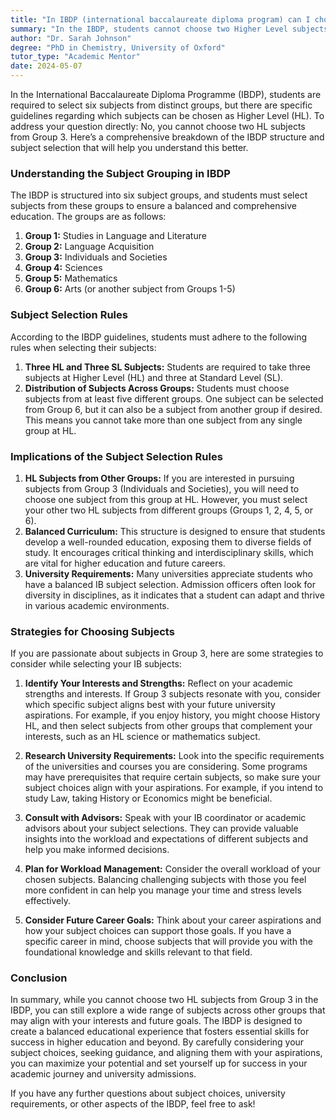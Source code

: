 ```yaml
---
title: "In IBDP (international baccalaureate diploma program) can I choose two HL subjects from group three?"
summary: "In the IBDP, students cannot choose two Higher Level subjects from Group 3; they must select from distinct subject groups."
author: "Dr. Sarah Johnson"
degree: "PhD in Chemistry, University of Oxford"
tutor_type: "Academic Mentor"
date: 2024-05-07
---
```


In the International Baccalaureate Diploma Programme (IBDP), students are required to select six subjects from distinct groups, but there are specific guidelines regarding which subjects can be chosen as Higher Level (HL). To address your question directly: No, you cannot choose two HL subjects from Group 3. Here’s a comprehensive breakdown of the IBDP structure and subject selection that will help you understand this better.

### Understanding the Subject Grouping in IBDP

The IBDP is structured into six subject groups, and students must select subjects from these groups to ensure a balanced and comprehensive education. The groups are as follows:

1. **Group 1:** Studies in Language and Literature
2. **Group 2:** Language Acquisition
3. **Group 3:** Individuals and Societies
4. **Group 4:** Sciences
5. **Group 5:** Mathematics
6. **Group 6:** Arts (or another subject from Groups 1-5)

### Subject Selection Rules

According to the IBDP guidelines, students must adhere to the following rules when selecting their subjects:

1. **Three HL and Three SL Subjects:** Students are required to take three subjects at Higher Level (HL) and three at Standard Level (SL).
2. **Distribution of Subjects Across Groups:** Students must choose subjects from at least five different groups. One subject can be selected from Group 6, but it can also be a subject from another group if desired. This means you cannot take more than one subject from any single group at HL.

### Implications of the Subject Selection Rules

1. **HL Subjects from Other Groups:** If you are interested in pursuing subjects from Group 3 (Individuals and Societies), you will need to choose one subject from this group at HL. However, you must select your other two HL subjects from different groups (Groups 1, 2, 4, 5, or 6).
2. **Balanced Curriculum:** This structure is designed to ensure that students develop a well-rounded education, exposing them to diverse fields of study. It encourages critical thinking and interdisciplinary skills, which are vital for higher education and future careers.
3. **University Requirements:** Many universities appreciate students who have a balanced IB subject selection. Admission officers often look for diversity in disciplines, as it indicates that a student can adapt and thrive in various academic environments.

### Strategies for Choosing Subjects

If you are passionate about subjects in Group 3, here are some strategies to consider while selecting your IB subjects:

1. **Identify Your Interests and Strengths:** Reflect on your academic strengths and interests. If Group 3 subjects resonate with you, consider which specific subject aligns best with your future university aspirations. For example, if you enjoy history, you might choose History HL, and then select subjects from other groups that complement your interests, such as an HL science or mathematics subject.
   
2. **Research University Requirements:** Look into the specific requirements of the universities and courses you are considering. Some programs may have prerequisites that require certain subjects, so make sure your subject choices align with your aspirations. For example, if you intend to study Law, taking History or Economics might be beneficial.

3. **Consult with Advisors:** Speak with your IB coordinator or academic advisors about your subject selections. They can provide valuable insights into the workload and expectations of different subjects and help you make informed decisions.

4. **Plan for Workload Management:** Consider the overall workload of your chosen subjects. Balancing challenging subjects with those you feel more confident in can help you manage your time and stress levels effectively.

5. **Consider Future Career Goals:** Think about your career aspirations and how your subject choices can support those goals. If you have a specific career in mind, choose subjects that will provide you with the foundational knowledge and skills relevant to that field.

### Conclusion

In summary, while you cannot choose two HL subjects from Group 3 in the IBDP, you can still explore a wide range of subjects across other groups that may align with your interests and future goals. The IBDP is designed to create a balanced educational experience that fosters essential skills for success in higher education and beyond. By carefully considering your subject choices, seeking guidance, and aligning them with your aspirations, you can maximize your potential and set yourself up for success in your academic journey and university admissions.

If you have any further questions about subject choices, university requirements, or other aspects of the IBDP, feel free to ask!
    